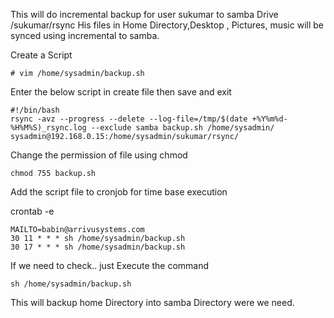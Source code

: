 This will do incremental backup for user sukumar to samba Drive /sukumar/rsync
His files in Home Directory,Desktop , Pictures, music will be synced using incremental to samba.

Create a Script 

```
# vim /home/sysadmin/backup.sh
```

Enter the below script in create file then save and exit

```
#!/bin/bash
rsync -avz --progress --delete --log-file=/tmp/$(date +%Y%m%d-%H%M%S)_rsync.log --exclude samba backup.sh /home/sysadmin/ sysadmin@192.168.0.15:/home/sysadmin/sukumar/rsync/
```
Change the permission of file using chmod

```
chmod 755 backup.sh
```

Add the script file to cronjob for time base execution

crontab -e

```
MAILTO=babin@arrivusystems.com
30 11 * * * sh /home/sysadmin/backup.sh
30 17 * * * sh /home/sysadmin/backup.sh
```

If we need to check.. just Execute the command 

```
sh /home/sysadmin/backup.sh
```

This will backup home Directory into samba Directory were we need.
